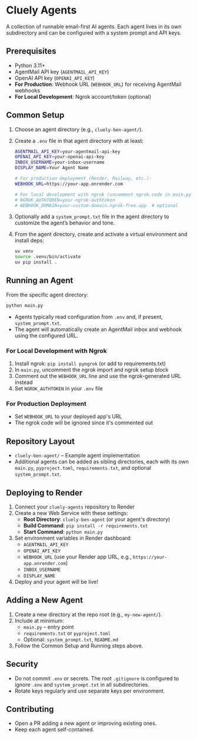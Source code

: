 # Cluely Agents

A collection of runnable email-first AI agents. Each agent lives in its own subdirectory and can be configured with a system prompt and API keys.

## Prerequisites

- Python 3.11+
- AgentMail API key (`AGENTMAIL_API_KEY`)
- OpenAI API key (`OPENAI_API_KEY`)
- **For Production**: Webhook URL (`WEBHOOK_URL`) for receiving AgentMail webhooks
- **For Local Development**: Ngrok account/token (optional)

## Common Setup

1. Choose an agent directory (e.g., `cluely-ben-agent/`).
2. Create a `.env` file in that agent directory with at least:

   ```sh
   AGENTMAIL_API_KEY=your-agentmail-api-key
   OPENAI_API_KEY=your-openai-api-key
   INBOX_USERNAME=your-inbox-username
   DISPLAY_NAME=Your Agent Name

   # For production deployment (Render, Railway, etc.):
   WEBHOOK_URL=https://your-app.onrender.com

   # For local development with ngrok (uncomment ngrok code in main.py):
   # NGROK_AUTHTOKEN=your-ngrok-authtoken
   # WEBHOOK_DOMAIN=your-custom-domain.ngrok-free.app  # optional
   ```

3. Optionally add a `system_prompt.txt` file in the agent directory to customize the agent’s behavior and tone.
4. From the agent directory, create and activate a virtual environment and install deps:
   ```sh
   uv venv
   source .venv/bin/activate
   uv pip install .
   ```

## Running an Agent

From the specific agent directory:

```sh
python main.py
```

- Agents typically read configuration from `.env` and, if present, `system_prompt.txt`.
- The agent will automatically create an AgentMail inbox and webhook using the configured URL.

### For Local Development with Ngrok

1. Install ngrok: `pip install pyngrok` (or add to requirements.txt)
2. In `main.py`, uncomment the ngrok import and ngrok setup block
3. Comment out the `WEBHOOK_URL` line and use the ngrok-generated URL instead
4. Set `NGROK_AUTHTOKEN` in your `.env` file

### For Production Deployment

- Set `WEBHOOK_URL` to your deployed app's URL
- The ngrok code will be ignored since it's commented out

## Repository Layout

- `cluely-ben-agent/` – Example agent implementation
- Additional agents can be added as sibling directories, each with its own `main.py`, `pyproject.toml`, `requirements.txt`, and optional `system_prompt.txt`.

## Deploying to Render

1. Connect your `cluely-agents` repository to Render
2. Create a new Web Service with these settings:
   - **Root Directory**: `cluely-ben-agent` (or your agent's directory)
   - **Build Command**: `pip install -r requirements.txt`
   - **Start Command**: `python main.py`
3. Set environment variables in Render dashboard:
   - `AGENTMAIL_API_KEY`
   - `OPENAI_API_KEY`
   - `WEBHOOK_URL` (use your Render app URL, e.g., `https://your-app.onrender.com`)
   - `INBOX_USERNAME`
   - `DISPLAY_NAME`
4. Deploy and your agent will be live!

## Adding a New Agent

1. Create a new directory at the repo root (e.g., `my-new-agent/`).
2. Include at minimum:
   - `main.py` – entry point
   - `requirements.txt` or `pyproject.toml`
   - Optional: `system_prompt.txt`, `README.md`
3. Follow the Common Setup and Running steps above.

## Security

- Do not commit `.env` or secrets. The root `.gitignore` is configured to ignore `.env` and `system_prompt.txt` in all subdirectories.
- Rotate keys regularly and use separate keys per environment.

## Contributing

- Open a PR adding a new agent or improving existing ones.
- Keep each agent self-contained.
